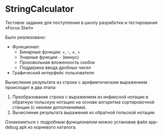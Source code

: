 # StringCalculator
Тестовое задание для поступления в школу разработки и тестирования «Focus Start»

Было реализовано:
- Функционал:
  - Бинарные функции: +, -, ×, ÷ 
  - Унарные функции: - (минус)
  - Произвольная вложенность скобок
  - Поддержка ввода дробных чисел
- Графический интерфейс пользователя

Вычисление результата из строки с арифметическим выражением происходит в два этапа:
1. Преобразование строки с выражением из инфиксной нотации в обратную польскую нотацию на основе алгоритма сортировочной станции (с некими дополнениями).
2. Вычисление результата выражения из обратной польской нотации.

Ознакомиться с подробным функционалом можно установив файл app-debug.apk из корневого каталога.
